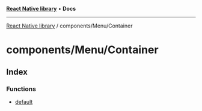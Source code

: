 [**React Native library**](../../../index.md) • **Docs**

***

[React Native library](../../../modules.md) / components/Menu/Container

# components/Menu/Container

## Index

### Functions

- [default](functions/default.md)

